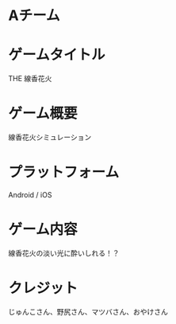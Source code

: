 # Aチーム


# ゲームタイトル

THE 線香花火


# ゲーム概要

線香花火シミュレーション


# プラットフォーム

Android / iOS

# ゲーム内容

線香花火の淡い光に酔いしれる！？


# クレジット

じゅんこさん、野尻さん、マツバさん、おやけさん




